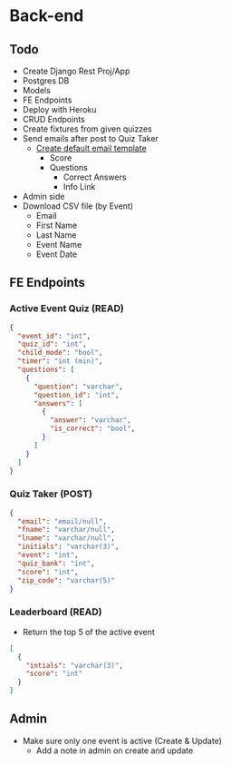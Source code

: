 # Back-end

## Todo
- Create Django Rest Proj/App
- Postgres DB
- Models
- FE Endpoints
- Deploy with Heroku
- CRUD Endpoints
- Create fixtures from given quizzes
- Send emails after post to Quiz Taker
  - [Create default email template](./email.txt)
    - Score
    - Questions
      - Correct Answers
      - Info Link
- Admin side
- Download CSV file (by Event)
  - Email
  - First Name
  - Last Name
  - Event Name
  - Event Date

## FE Endpoints

### Active Event Quiz (READ)
```json
{
  "event_id": "int",
  "quiz_id": "int",
  "child_mode": "bool",
  "timer": "int (min)", 
  "questions": [
    {
      "question": "varchar",
      "question_id": "int",
      "answers": [
        {
          "answer": "varchar",
          "is_correct": "bool",
        }
      ]
    }
  ]
}
```

### Quiz Taker (POST)

```json
{
  "email": "email/null",
  "fname": "varchar/null",
  "lname": "varchar/null",
  "initials": "varchar(3)",
  "event": "int",
  "quiz_bank": "int",
  "score": "int",
  "zip_code": "varchar(5)"
}
```

### Leaderboard (READ)
  - Return the top 5 of the active event
```json
[
  {
    "intials": "varchar(3)",
    "score": "int"
  }
]
```

## Admin

- Make sure only one event is active (Create & Update)
  - Add a note in admin on create and update
